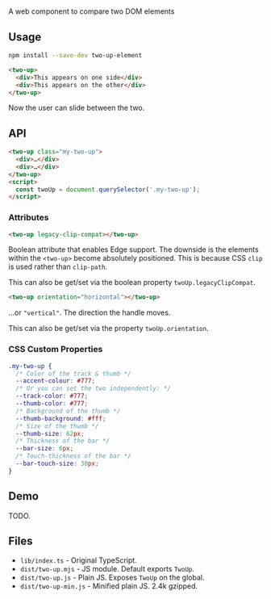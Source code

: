# <two-up>

A web component to compare two DOM elements

## Usage

```sh
npm install --save-dev two-up-element
```

```html
<two-up>
  <div>This appears on one side</div>
  <div>This appears on the other</div>
</two-up>
```

Now the user can slide between the two.

## API

```html
<two-up class="my-two-up">
  <div>…</div>
  <div>…</div>
</two-up>
<script>
  const twoUp = document.querySelector('.my-two-up');
</script>
```

### Attributes

```html
<two-up legacy-clip-compat></two-up>
```

Boolean attribute that enables Edge support. The downside is the elements within the `<two-up>` become absolutely positioned. This is because CSS `clip` is used rather than `clip-path`.

This can also be get/set via the boolean property `twoUp.legacyClipCompat`.

```html
<two-up orientation="horizontal"></two-up>
```

…or `"vertical"`. The direction the handle moves.

This can also be get/set via the property `twoUp.orientation`.

### CSS Custom Properties

```css
.my-two-up {
  /* Color of the track & thumb */
  --accent-colour: #777;
  /* Or you can set the two independently: */
  --track-color: #777;
  --thumb-color: #777;
  /* Background of the thumb */
  --thumb-background: #fff;
  /* Size of the thumb */
  --thumb-size: 62px;
  /* Thickness of the bar */
  --bar-size: 6px;
  /* Touch-thickness of the bar */
  --bar-touch-size: 30px;
}
```

## Demo

TODO.

## Files

* `lib/index.ts` - Original TypeScript.
* `dist/two-up.mjs` - JS module. Default exports `TwoUp`.
* `dist/two-up.js` - Plain JS. Exposes `TwoUp` on the global.
* `dist/two-up-min.js` - Minified plain JS. 2.4k gzipped.
